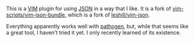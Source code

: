 This is a [VIM][] plugin for using [JSON][] in a way that I like. It is a fork of [vim-scripts/vim-json-bundle][], which is a fork of [leshill/vim-json][].

Everything apparently works well with [pathogen][], but, while that seems like a great tool, I haven't tried it yet. I only recently learned of its existence.

[VIM]: https://en.wikipedia.org/wiki/Vim_(text_editor)
[JSON]: https://en.wikipedia.org/wiki/JSON
[vim-scripts/vim-json-bundle]: https://github.com/vim-scripts/vim-json-bundle
[leshill/vim-json]: https://github.com/leshill/vim-json
[pathogen]: https://github.com/tpope/vim-pathogen
